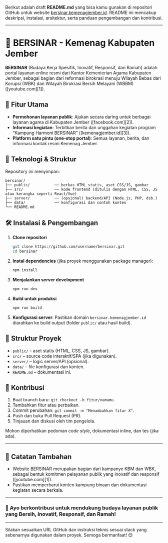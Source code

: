 Berikut adalah draft **README.md** yang bisa kamu gunakan di repositori GitHub untuk website [bersinar.kemenagjember.id](https://bersinar.kemenagjember.id). README ini mencakup deskripsi, instalasi, arsitektur, serta panduan pengembangan dan kontribusi.

---

# 🌟 BERSINAR - Kemenag Kabupaten Jember

**BERSINAR** (Budaya Kerja Spesifik, Inovatif, Responsif, dan Ramah) adalah portal layanan online resmi dari Kantor Kementerian Agama Kabupaten Jember, sebagai bagian dari reformasi birokrasi menuju Wilayah Bebas dari Korupsi (WBK) dan Wilayah Birokrasi Bersih Melayani (WBBM) ([youtube.com][1]).

## 🎯 Fitur Utama

* **Permohonan layanan publik**: Ajukan secara daring untuk berbagai layanan agama di Kabupaten Jember ([facebook.com][2]).
* **Informasi kegiatan**: Terbitkan berita dan unggahan kegiatan program “Kampung Harmoni BERSINAR” ([kemenagjember.id][3]).
* **Platform satu pintu (one‑stop portal)**: Semua layanan, berita, dan informasi kontak resmi Kemenag Jember.

## 🧩 Teknologi & Struktur

Repository ini menyimpan:

```
bersinar/
├── public/           ── berkas HTML statis, aset CSS/JS, gambar
├── src/              ── kode frontend (ditulis dengan HTML, CSS, JS atau kerangka seperti React/Vue)
├── server/           ── (opsional) backend/API (Node.js, PHP, dsb.)
├── data/             ── konfigurasi dan contoh konten
└── README.md
```

## 🛠️ Instalasi & Pengembangan

1. **Clone repositori**

   ```bash
   git clone https://github.com/username/bersinar.git
   cd bersinar
   ```
2. **Instal dependencies** (jika proyek menggunakan package manager):

   ```bash
   npm install
   ```
3. **Menjalankan server development**

   ```bash
   npm run dev
   ```
4. **Build untuk produksi**

   ```bash
   npm run build
   ```
5. **Konfigurasi server**: Pastikan domain `bersinar.kemenagjember.id` diarahkan ke build output (folder `public/` atau hasil build).

## 📁 Struktur Proyek

* `public/` – aset statis (HTML, CSS, JS, gambar).
* `src/` – source code interaktif/SPA (jika digunakan).
* `server/` – logic server/API (opsional).
* `data/` – file konfigurasi dan konten.
* `README.md` – dokumentasi ini.

## 🤝 Kontribusi

1. Buat branch baru: `git checkout -b fitur/namamu`.
2. Tambahkan fitur atau perbaikan.
3. Commit perubahan: `git commit -m "Menambahkan fitur X"`.
4. Push dan buka Pull Request (PR).
5. Tinjauan dan diskusi oleh tim pengelola.

Mohon diperhatikan pedoman *code style*, dokumentasi inline, dan tes (jika ada).


---

## 📝 Catatan Tambahan

* Website BERSINAR merupakan bagian dari kampanye KBM dan WBK, sebagai bentuk komitmen pelayanan publik yang inovatif dan responsif ([youtube.com][1]).
* Pastikan memperbarui konten kampung binaan dan dokumentasi kegiatan secara berkala.

---

### 🚀 Ayo berkontribusi untuk mendukung budaya layanan publik yang **Bersih, Inovatif, Responsif, dan Ramah**!

---

Silakan sesuaikan URL GitHub dan instruksi teknis sesuai stack yang sebenarnya digunakan dalam proyek. Semoga bermanfaat! 😊
